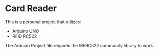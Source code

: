 # Card Reader
This is a personal project that utilizes:
- Arduino UNO
- RFID RC522

The Arduino Project file requires the MFRC522 community library to work.